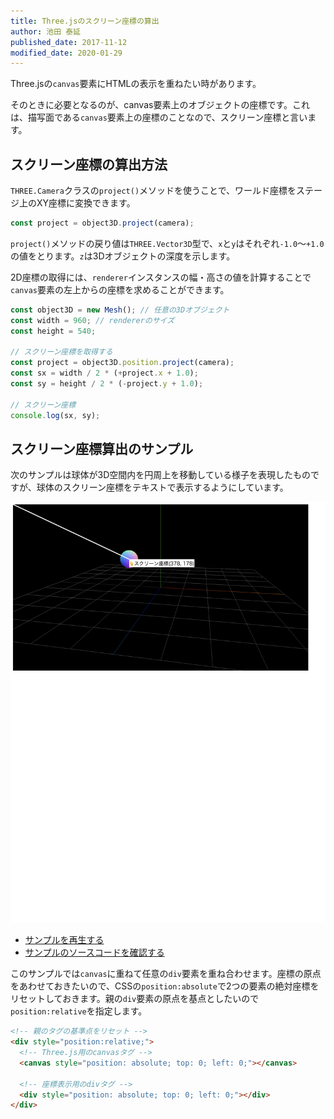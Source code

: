 ```yaml
---
title: Three.jsのスクリーン座標の算出
author: 池田 泰延
published_date: 2017-11-12
modified_date: 2020-01-29
---
```


Three.jsの`canvas`要素にHTMLの表示を重ねたい時があります。

そのときに必要となるのが、canvas要素上のオブジェクトの座標です。これは、描写面である`canvas`要素上の座標のことなので、スクリーン座標と言います。


## スクリーン座標の算出方法

`THREE.Camera`クラスの`project()`メソッドを使うことで、ワールド座標をステージ上のXY座標に変換できます。


```js
const project = object3D.project(camera);
```

`project()`メソッドの戻り値は`THREE.Vector3D`型で、`x`と`y`はそれぞれ`-1.0`～`+1.0`の値をとります。`z`は3Dオブジェクトの深度を示します。



2D座標の取得には、`renderer`インスタンスの幅・高さの値を計算することで`canvas`要素の左上からの座標を求めることができます。


```js
const object3D = new Mesh(); // 任意の3Dオブジェクト
const width = 960; // rendererのサイズ
const height = 540;

// スクリーン座標を取得する
const project = object3D.position.project(camera);
const sx = width / 2 * (+project.x + 1.0);
const sy = height / 2 * (-project.y + 1.0);

// スクリーン座標
console.log(sx, sy);
```

## スクリーン座標算出のサンプル

次のサンプルは球体が3D空間内を円周上を移動している様子を表現したものですが、球体のスクリーン座標をテキストで表示するようにしています。

![](../imgs/position_project.png)

- [サンプルを再生する](https://ics-creative.github.io/tutorial-three/samples/position_project.html)
- [サンプルのソースコードを確認する](../samples/position_project.html)


このサンプルでは`canvas`に重ねて任意の`div`要素を重ね合わせます。座標の原点をあわせておきたいので、CSSの`position:absolute`で2つの要素の絶対座標をリセットしておきます。親の`div`要素の原点を基点としたいので`position:relative`を指定します。

```HTML
<!-- 親のタグの基準点をリセット -->
<div style="position:relative;">
  <!-- Three.js用のcanvasタグ -->
  <canvas style="position: absolute; top: 0; left: 0;"></canvas>

  <!-- 座標表示用のdivタグ -->
  <div style="position: absolute; top: 0; left: 0;"></div>
</div>
```
